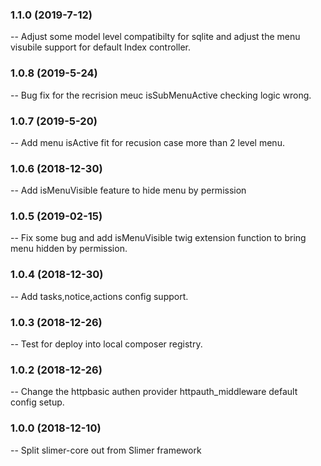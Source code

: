 ### 1.1.0 (2019-7-12)
  -- Adjust some model level compatibilty for sqlite and adjust the menu visubile support for default Index controller.
### 1.0.8 (2019-5-24)
  -- Bug fix for the recrision meuc isSubMenuActive checking logic wrong.
### 1.0.7 (2019-5-20)
  -- Add menu isActive fit for recusion case more than 2 level menu.
### 1.0.6 (2018-12-30)
  -- Add isMenuVisible feature to hide menu by permission
### 1.0.5 (2019-02-15)
  -- Fix some bug and add isMenuVisible twig extension function to bring menu hidden by permission.
### 1.0.4 (2018-12-30)
  -- Add tasks,notice,actions config support.
### 1.0.3 (2018-12-26)
  -- Test for deploy into local composer registry.
### 1.0.2 (2018-12-26)
  -- Change the httpbasic authen provider httpauth_middleware default config setup.
### 1.0.0 (2018-12-10)
  -- Split slimer-core out from Slimer framework